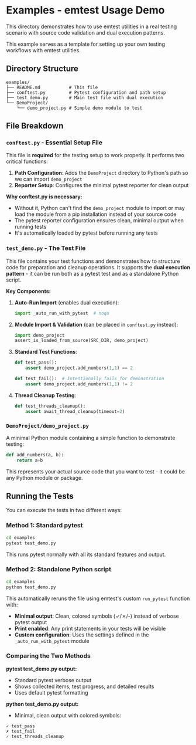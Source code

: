 # Examples - emtest Usage Demo

This directory demonstrates how to use emtest utilities in a real testing scenario with source code validation and dual execution patterns.

This example serves as a template for setting up your own testing workflows with emtest utilities.

## Directory Structure

```
examples/
├── README.md           # This file
├── conftest.py         # Pytest configuration and path setup
├── test_demo.py        # Main test file with dual execution
└── DemoProject/
    └── demo_project.py # Simple demo module to test
```

## File Breakdown

### `conftest.py` - Essential Setup File
This file is **required** for the testing setup to work properly. It performs two critical functions:

1. **Path Configuration**: Adds the `DemoProject` directory to Python's path so we can import `demo_project`
2. **Reporter Setup**: Configures the minimal pytest reporter for clean output

**Why conftest.py is necessary:**
- Without it, Python can't find the `demo_project` module to import or may load the module from a pip installation instead of your source code
- The pytest reporter configuration ensures clean, minimal output when running tests
- It's automatically loaded by pytest before running any tests

### `test_demo.py` - The Test File
This file contains your test functions and demonstrates how to structure code for preparation and cleanup operations.
It supports the **dual execution pattern** - it can be run both as a pytest test and as a standalone Python script.


**Key Components:**

1. **Auto-Run Import** (enables dual execution):
   ```python
   import _auto_run_with_pytest  # noqa
   ```

2. **Module Import & Validation** (can be placed in `conftest.py` instead):
   ```python
   import demo_project
   assert_is_loaded_from_source(SRC_DIR, demo_project)
   ```

3. **Standard Test Functions**:
   ```python
   def test_pass():
       assert demo_project.add_numbers(1,1) == 2
   
   def test_fail():  # Intentionally fails for demonstration
       assert demo_project.add_numbers(1,1) != 2
   ```

4. **Thread Cleanup Testing**:
   ```python
   def test_threads_cleanup():
       assert await_thread_cleanup(timeout=2)
   ```

### `DemoProject/demo_project.py`
A minimal Python module containing a simple function to demonstrate testing:
```python
def add_numbers(a, b):
    return a+b
```

This represents your actual source code that you want to test - it could be any Python module or package.


## Running the Tests

You can execute the tests in two different ways:

### Method 1: Standard pytest
```bash
cd examples
pytest test_demo.py
```

This runs pytest normally with all its standard features and output.

### Method 2: Standalone Python script
```bash
cd examples  
python test_demo.py
```

This automatically reruns the file using emtest's custom `run_pytest` function with:
- **Minimal output**: Clean, colored symbols (✓/✗/-) instead of verbose pytest output
- **Print enabled**: Any print statements in your tests will be visible
- **Custom configuration**: Uses the settings defined in the `_auto_run_with_pytest` module

### Comparing the Two Methods

**pytest test_demo.py output:**
- Standard pytest verbose output
- Shows collected items, test progress, and detailed results
- Uses default pytest formatting

**python test_demo.py output:**
- Minimal, clean output with colored symbols:
```
✓ test_pass
✗ test_fail  
✓ test_threads_cleanup
```
